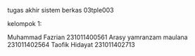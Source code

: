 tugas akhir sistem berkas
03tple003


kelompok 1:

Muhammad Fazrian 231011400561
Arasy yamranzam maulana 231011402564
Taofik Hidayat 231011402713
